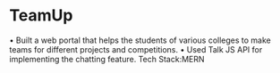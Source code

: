 # TeamUp
• Built a web portal that helps the students of various colleges to make teams for different projects and competitions.
• Used Talk JS API for implementing the chatting feature.
Tech Stack:MERN
